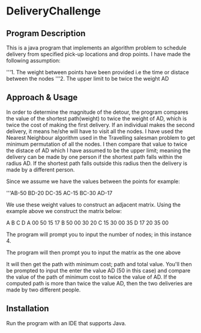 # DeliveryChallenge

## Program Description
This is a java program that implements an algorithm problem to schedule delivery from specified pick-up locations and drop points. 
I have made the following assumption:

'''1. The weight between points have been provided i.e the time or distace between the nodes
'''2. The upper limit to be twice the weight AD

## Approach & Usage

In order to determine the magnitude of the detour, the program compares the value of the shortest path(weight) to twice the weight of AD,
which is twice the cost of making the first delivery. If an individual makes the second delivery, it means he/she will have to visit all the nodes.
I have used the Nearest Neighbour algorithm used in the Travelling salesman problem to get minimum permutation of all the nodes. 
I then compare that value to twice the distace of AD which I have assumed to be the upper limit; meaning the delivery can be made by one person if
the shortest path falls within the radius AD. If the shortest path falls outside this radius then the delivery is made by a different person.

Since we assume we have the values between the points for example:

'''AB-50 BD-20 DC-35 AC-15 BC-30 AD-17

We use these weight values to construct an adjacent matrix. Using the example above we construct the matrix below:

  A   B   C   D
A 00  50  15  17
B 50  00  30  20
C 15  30  00  35
D 17  20  35  00

The program will prompt you to input the number of nodes; in this instance 4.

The program will then prompt you to input the matrix as the one above

It will then get the path with minimum cost; path and total value. You'll then be prompted to input the enter the value AD (50 in this case) and
compare the value of the path of minimum cost to twice the value of AD. If the computed path is more than twice the value AD, then the two deliveries
are made by two different people.


 




## Installation

Run the program with an IDE that supports Java.
